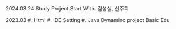 2024.03.24 Study Project Start 
With. 김성실, 신주희


2023.03
#. Html
#. IDE Setting 
#. Java Dynaminc project Basic Edu
